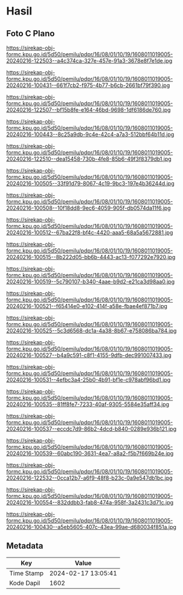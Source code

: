 # Hasil

## Foto C Plano

https://sirekap-obj-formc.kpu.go.id/5d50/pemilu/pdpr/16/08/01/10/19/1608011019005-20240216-122503--a4c374ca-327e-457e-91a3-3678e8f7e1de.jpg

https://sirekap-obj-formc.kpu.go.id/5d50/pemilu/pdpr/16/08/01/10/19/1608011019005-20240216-100431--661f7cb2-f975-4b77-b6cb-2661bf79f390.jpg

https://sirekap-obj-formc.kpu.go.id/5d50/pemilu/pdpr/16/08/01/10/19/1608011019005-20240216-122507--bf15b8fe-e164-46bd-9698-1df6186de760.jpg

https://sirekap-obj-formc.kpu.go.id/5d50/pemilu/pdpr/16/08/01/10/19/1608011019005-20240216-100443--8c25a9db-9c4e-42c4-a7a3-512bbf64b11d.jpg

https://sirekap-obj-formc.kpu.go.id/5d50/pemilu/pdpr/16/08/01/10/19/1608011019005-20240216-122510--dea15458-730b-4fe8-85b6-49f3f8379db1.jpg

https://sirekap-obj-formc.kpu.go.id/5d50/pemilu/pdpr/16/08/01/10/19/1608011019005-20240216-100505--33f91d79-8067-4c19-9bc3-197e4b36244d.jpg

https://sirekap-obj-formc.kpu.go.id/5d50/pemilu/pdpr/16/08/01/10/19/1608011019005-20240216-100508--10f18dd8-9ec6-4059-905f-db0574da11f6.jpg

https://sirekap-obj-formc.kpu.go.id/5d50/pemilu/pdpr/16/08/01/10/19/1608011019005-20240216-100512--67ba22f8-bf4c-4420-aaa5-68a5a5672881.jpg

https://sirekap-obj-formc.kpu.go.id/5d50/pemilu/pdpr/16/08/01/10/19/1608011019005-20240216-100515--8b222d05-bb6b-4443-ac13-f077292e7920.jpg

https://sirekap-obj-formc.kpu.go.id/5d50/pemilu/pdpr/16/08/01/10/19/1608011019005-20240216-100519--5c790107-b340-4aae-b9d2-e21ca3d98aa0.jpg

https://sirekap-obj-formc.kpu.go.id/5d50/pemilu/pdpr/16/08/01/10/19/1608011019005-20240216-100521--f65414e0-e102-414f-a58e-fbae4ef871b7.jpg

https://sirekap-obj-formc.kpu.go.id/5d50/pemilu/pdpr/16/08/01/10/19/1608011019005-20240216-100525--5c3d6568-dc1a-4a38-8b67-e758086ba784.jpg

https://sirekap-obj-formc.kpu.go.id/5d50/pemilu/pdpr/16/08/01/10/19/1608011019005-20240216-100527--b4a9c591-c8f1-4155-9dfb-dec991007433.jpg

https://sirekap-obj-formc.kpu.go.id/5d50/pemilu/pdpr/16/08/01/10/19/1608011019005-20240216-100531--4efbc3a4-25b0-4b91-bf1e-c978abf96bd1.jpg

https://sirekap-obj-formc.kpu.go.id/5d50/pemilu/pdpr/16/08/01/10/19/1608011019005-20240216-100535--81ff8fe7-7233-40af-9305-5584e35aff34.jpg

https://sirekap-obj-formc.kpu.go.id/5d50/pemilu/pdpr/16/08/01/10/19/1608011019005-20240216-100537--eccdc7d9-86b2-4dcd-b840-0289e936b121.jpg

https://sirekap-obj-formc.kpu.go.id/5d50/pemilu/pdpr/16/08/01/10/19/1608011019005-20240216-100539--60abc190-3631-4ea7-a8a2-f5b7f669b24e.jpg

https://sirekap-obj-formc.kpu.go.id/5d50/pemilu/pdpr/16/08/01/10/19/1608011019005-20240216-122532--0cca12b7-a6f9-48f8-b23c-0a9e547db1bc.jpg

https://sirekap-obj-formc.kpu.go.id/5d50/pemilu/pdpr/16/08/01/10/19/1608011019005-20240216-100554--832ddbb3-fab8-474a-958f-3a2431c3d71c.jpg

https://sirekap-obj-formc.kpu.go.id/5d50/pemilu/pdpr/16/08/01/10/19/1608011019005-20240216-100430--a5eb5605-407c-43ea-99ae-d680034f851a.jpg


## Metadata

| Key        | Value               |
| ---------- | ------------------- |
| Time Stamp | 2024-02-17 13:05:41 |
| Kode Dapil | 1602                |



